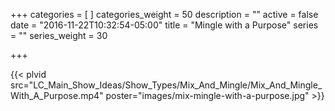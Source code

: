 +++
categories = [
]
categories_weight = 50
description = ""
active = false
date = "2016-11-22T10:32:54-05:00"
title = "Mingle with a Purpose"
series = ""
series_weight = 30

+++

{{< plvid src="LC_Main_Show_Ideas/Show_Types/Mix_And_Mingle/Mix_And_Mingle_With_A_Purpose.mp4" poster="images/mix-mingle-with-a-purpose.jpg" >}}
